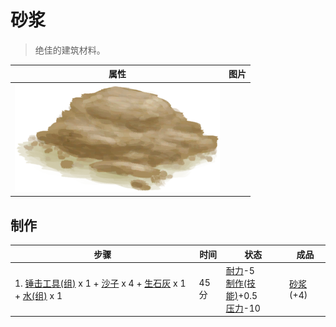 # 砂浆  
> 绝佳的建筑材料。  
  
  属性  |   图片   
 ----  |  ----:   
   |  ![](Sprite/Mortar.png)   
  
## 制作  
步骤  |  时间  |  状态  |  成品  
----  |  ----  |  ----  |  ----  
1. [锤击工具(组)](GpTag_Hammer.md) x 1 + [沙子](Sand.md) x 4 + [生石灰](Quicklime.md) x 1 + [水(组)](GpTag_WaterAny.md) x 1  |  45分  |  [耐力](Stamina.md)-5<br>[制作(技能)](Skill_Crafting.md)+0.5<br>[压力](Stress.md)-10  |  [砂浆](Mortar.md)(+4)  
